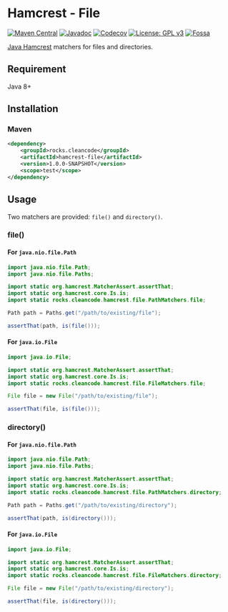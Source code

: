 # Hamcrest - File

[![Maven Central][Maven Central - badge]][Maven Central - link]
[![Javadoc][Javadoc - badge]][Javadoc - link]
[![Codecov][Codecov - badge]][Codecov - link]
[![License: GPL v3][Licence - badge]][Licence - link]
[![Fossa][Fossa - badge]][Fossa - link]

[Java Hamcrest] matchers for files and directories.

## Requirement

Java 8+

## Installation

### Maven

```xml
<dependency>
    <groupId>rocks.cleancode</groupId>
    <artifactId>hamcrest-file</artifactId>
    <version>1.0.0-SNAPSHOT</version>
    <scope>test</scope>
</dependency>
```

## Usage

Two matchers are provided: `file()` and `directory()`.

### file()

#### For `java.nio.file.Path`

```java
import java.nio.file.Path;
import java.nio.file.Paths;

import static org.hamcrest.MatcherAssert.assertThat;
import static org.hamcrest.core.Is.is;
import static rocks.cleancode.hamcrest.file.PathMatchers.file;

Path path = Paths.get("/path/to/existing/file");

assertThat(path, is(file()));
```

#### For `java.io.File`

```java
import java.io.File;

import static org.hamcrest.MatcherAssert.assertThat;
import static org.hamcrest.core.Is.is;
import static rocks.cleancode.hamcrest.file.FileMatchers.file;

File file = new File("/path/to/existing/file");

assertThat(file, is(file()));
```

### directory()

#### For `java.nio.file.Path`

```java
import java.nio.file.Path;
import java.nio.file.Paths;

import static org.hamcrest.MatcherAssert.assertThat;
import static org.hamcrest.core.Is.is;
import static rocks.cleancode.hamcrest.file.PathMatchers.directory;

Path path = Paths.get("/path/to/existing/directory");

assertThat(path, is(directory()));
```

#### For `java.io.File`

```java
import java.io.File;

import static org.hamcrest.MatcherAssert.assertThat;
import static org.hamcrest.core.Is.is;
import static rocks.cleancode.hamcrest.file.FileMatchers.directory;

File file = new File("/path/to/existing/directory");

assertThat(file, is(directory()));
```

[Java Hamcrest]: https://hamcrest.org/JavaHamcrest/

[Maven Central - badge]: https://img.shields.io/maven-central/v/rocks.cleancode/hamcrest-file?color=brightgreen
[Maven Central - link]: https://search.maven.org/artifact/rocks.cleancode/hamcrest-file
[Javadoc - badge]: https://javadoc.io/badge2/rocks.cleancode/hamcrest-file/javadoc.svg
[Javadoc - link]: https://javadoc.io/doc/rocks.cleancode/hamcrest-file
[Codecov - badge]: https://codecov.io/gh/clean-code-rocks/hamcrest-java-file/branch/main/graph/badge.svg?token=20U73YBOJB
[Codecov - link]: https://codecov.io/gh/clean-code-rocks/hamcrest-java-file
[Licence - badge]: https://img.shields.io/badge/License-GPLv3-blue.svg
[Licence - link]: https://www.gnu.org/licenses/gpl-3.0
[Fossa - badge]: https://app.fossa.com/api/projects/git%2Bgithub.com%2Fclean-code-rocks%2Fhamcrest-java-file.svg?type=shield
[Fossa - link]: https://app.fossa.com/projects/git%2Bgithub.com%2Fclean-code-rocks%2Fhamcrest-java-file?ref=badge_shield
